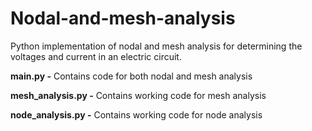 # Nodal-and-mesh-analysis

Python implementation of nodal and mesh analysis for determining the voltages and current in an electric circuit.

**main.py -** Contains code for both nodal and mesh analysis

**mesh_analysis.py -** Contains working code for mesh analysis

**node_analysis.py -** Contains working code for node analysis
